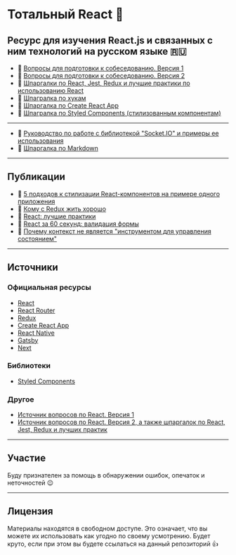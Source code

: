 # Тотальный React :metal:

## Ресурс для изучения React.js и связанных с ним технологий на русском языке :ru:

- :page_with_curl: [Вопросы для подготовки к собеседованию. Версия 1](questions-v1.md)
- :page_with_curl: [Вопросы для подготовки к собеседованию. Версия 2](questions-v2.md)
- :memo: [Шпаргалки по React, Jest, Redux и лучшие практики по использованию React](cheatsheets-bestpractices.md)
- :memo: [Шпагралка по хукам](./cheatsheets/hooks.md)
- :memo: [Шпаргалка по Create React App](./cheatsheets/create-react-app.md)
- :memo: [Шпагралка по Styled Components (стилизованным компонентам)](./cheatsheets/styled-components.md)

---

- :page_with_curl: [Руководство по работе с библиотекой "Socket.IO" и примеры ее использования](./cheatsheets/socket/README.md)
- :memo: [Шпаргалка по Markdown](./cheatsheets/markdown.md)

---

## Публикации

- :link: [5 подходов к стилизации React-компонентов на примере одного приложения](https://habr.com/ru/post/542630/)
- :link: [Кому с Redux жить хорошо](https://habr.com/ru/company/manychat/blog/541794/)
- :link: [React: лучшие практики](https://habr.com/ru/post/541320/)
- :link: [React за 60 секунд: валидация формы](https://habr.com/ru/post/540462/)
- :link: [Почему контекст не является "инструментом для управления состоянием"](https://habr.com/ru/post/539346/)

---

## Источники

### Официальная ресурсы

- [React](https://ru.reactjs.org/)
- [React Router](https://reactrouter.com/)
- [Redux](https://redux.js.org/)
- [Create React App](https://create-react-app.dev/)
- [React Native](https://reactnative.dev/)
- [Gatsby](https://www.gatsbyjs.com/)
- [Next](https://nextjs.org/)

### Библиотеки

- [Styled Components](https://styled-components.com/)

### Другое

- [Источник вопросов по React. Версия 1](https://github.com/sudheerj/reactjs-interview-questions)
- [Источник вопросов по React. Версия 2, а также шпаргалок по React, Jest, Redux и лучших практик](https://github.com/learning-zone/react-interview-questions)

---

## Участие

Буду признателен за помощь в обнаружении ошибок, опечаток и неточностей :wink:

---

## Лицензия

Материалы находятся в свободном доступе. Это означает, что вы можете их использовать как угодно по своему усмотрению. Будет круто, если при этом вы будете ссылаться на данный репозиторий :thumbsup: